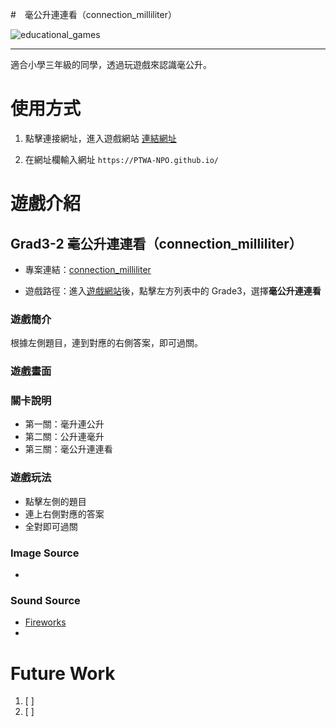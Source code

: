 #　毫公升連連看（connection_milliliter）

![educational_games](https://img.shields.io/github/v/tag/PTWA-NPO/PTWA-NPO.github.io)

---
適合小學三年級的同學，透過玩遊戲來認識毫公升。

# 使用方式

[//]: # (TODO demo gif)

1. 點擊連接網址，進入遊戲網站
    [連結網址](https://PTWA-NPO.github.io/)

2. 在網址欄輸入網址
    `https://PTWA-NPO.github.io/`

[//]: # (TODO demo gif)


# 遊戲介紹

## Grad3-2 毫公升連連看（connection_milliliter）

- 專案連結：[connection_milliliter](https://github.com/PTWA-NPO/PTWA-NPO.github.io/tree/main/connection_milliliter)

- 遊戲路徑：進入[遊戲網站](https://PTWA-NPO.github.io/)後，點擊左方列表中的 Grade3，選擇**毫公升連連看**

### 遊戲簡介

根據左側題目，連到對應的右側答案，即可過關。

### 遊戲畫面
[//]: # (TODO game play view gif)

### 關卡說明
- 第一關：毫升連公升
- 第二關：公升連毫升
- 第三關：毫公升連連看
  
### 遊戲玩法
- 點擊左側的題目
- 連上右側對應的答案
- 全對即可過關
 
### Image Source
- []()

### Sound Source
- [Fireworks](https://opengameart.org/content/fireworks-with-applause-happy-people)
- []()

# Future Work

1. [ ] 
2. [ ] 